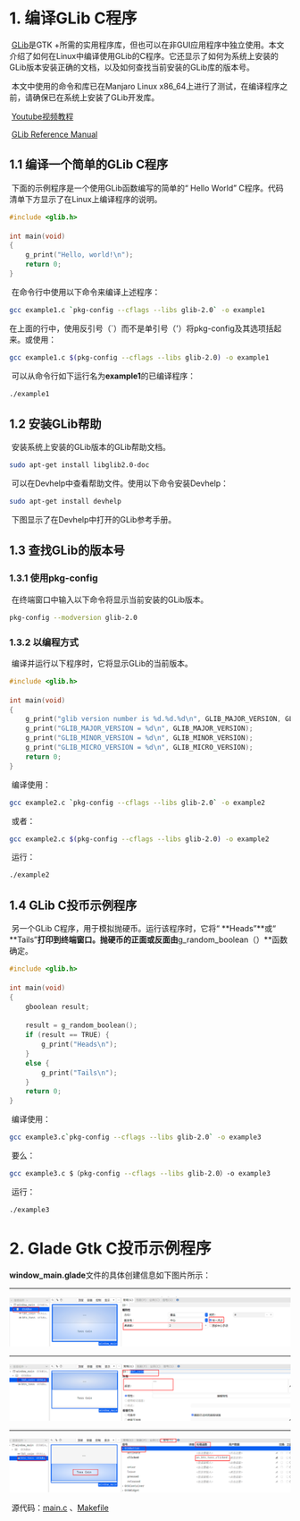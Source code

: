 # 1. 编译GLib C程序

​	[GLib](https://wiki.gnome.org/Projects/GLib)是GTK +所需的实用程序库，但也可以在非GUI应用程序中独立使用。本文介绍了如何在Linux中编译使用GLib的C程序。它还显示了如何为系统上安装的GLib版本安装正确的文档，以及如何查找当前安装的GLib库的版本号。

​	本文中使用的命令和库已在Manjaro Linux x86_64上进行了测试，在编译程序之前，请确保已在系统上安装了GLib开发库。

​	[Youtube视频教程](https://www.youtube.com/watch?v=giKcvEMN5pg&list=PLaybP4QvyRH1obigtMQwhB2DWhPKg32_T&index=7)

​	[GLib Reference Manual](https://developer.gnome.org/glib/2.66/)

## 1.1 编译一个简单的GLib C程序

​	下面的示例程序是一个使用GLib函数编写的简单的“ Hello World” C程序。代码清单下方显示了在Linux上编译程序的说明。

```c
#include <glib.h>

int main(void)
{
	g_print("Hello, world!\n");
	return 0;
}
```

​	在命令行中使用以下命令来编译上述程序：

```bash
gcc example1.c `pkg-config --cflags --libs glib-2.0` -o example1
```

​	在上面的行中，使用反引号（`）而不是单引号（'）将pkg-config及其选项括起来。或使用：

```bash
gcc example1.c $(pkg-config --cflags --libs glib-2.0) -o example1
```

​	可以从命令行如下运行名为**example1**的已编译程序：

```bash
./example1
```

## 1.2 安装GLib帮助

​	安装系统上安装的GLib版本的GLib帮助文档。

```bash
sudo apt-get install libglib2.0-doc
```

​	可以在Devhelp中查看帮助文件。使用以下命令安装Devhelp：

```bash
sudo apt-get install devhelp
```

​	下图显示了在Devhelp中打开的GLib参考手册。



## 1.3 查找GLib的版本号



### 1.3.1 使用pkg-config

​	在终端窗口中输入以下命令将显示当前安装的GLib版本。

```bash
pkg-config --modversion glib-2.0
```

### 1.3.2 以编程方式

​	编译并运行以下程序时，它将显示GLib的当前版本。

```c
#include <glib.h>

int main(void)
{
	g_print("glib version number is %d.%d.%d\n", GLIB_MAJOR_VERSION, GLIB_MINOR_VERSION, GLIB_MICRO_VERSION);
	g_print("GLIB_MAJOR_VERSION = %d\n", GLIB_MAJOR_VERSION);
	g_print("GLIB_MINOR_VERSION = %d\n", GLIB_MINOR_VERSION);
	g_print("GLIB_MICRO_VERSION = %d\n", GLIB_MICRO_VERSION);
	return 0;
}
```

​	编译使用：

```bash
gcc example2.c `pkg-config --cflags --libs glib-2.0` -o example2
```

​	或者：

```bash
gcc example2.c $(pkg-config --cflags --libs glib-2.0) -o example2
```

​	运行：

```bash
./example2
```

## 1.4 GLib C投币示例程序

​	另一个GLib C程序，用于模拟抛硬币。运行该程序时，它将“ **Heads”**或“ **Tails”**打印到终端窗口。抛硬币的正面或反面由**g_random_boolean（）**函数确定。

```c
#include <glib.h>

int main(void)
{
	gboolean result;
	
	result = g_random_boolean();
	if (result == TRUE) {
		g_print("Heads\n");
	}
	else {
		g_print("Tails\n");
	}
	return 0;
}
```

​	编译使用：

```bash
gcc example3.c`pkg-config --cflags --libs glib-2.0` -o example3
```

​	要么：

```bash
gcc example3.c $（pkg-config --cflags --libs glib-2.0）-o example3
```

​	运行：

```bash
./example3
```

# 2. Glade Gtk C投币示例程序

​	**window_main.glade**文件的具体创建信息如下图片所示：

***

![pic01.png](https://github.com/katoluo/Learn-GTK3-Basics/raw/master/005_coin_toss/images/pic01.png)

***

![pic02.png](https://github.com/katoluo/Learn-GTK3-Basics/raw/master/005_coin_toss/images/pic02.png)

***

![pic03.png](https://github.com/katoluo/Learn-GTK3-Basics/raw/master/005_coin_toss/images/pic03.png)



​	源代码：[main.c](https://github.com/katoluo/Learn-GTK3-Basics/blob/master/005_coin_toss/src/main.c) 、[Makefile](https://github.com/katoluo/Learn-GTK3-Basics/blob/master/005_coin_toss/Makefile)
